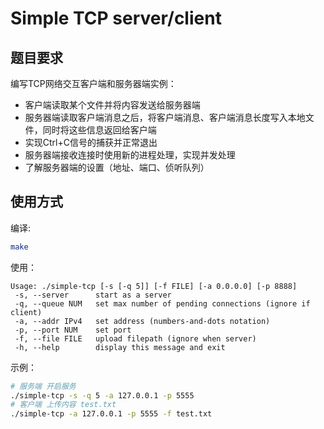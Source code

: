 # Simple TCP server/client

## 题目要求

编写TCP网络交互客户端和服务器端实例：

- 客户端读取某个文件并将内容发送给服务器端
- 服务器端读取客户端消息之后，将客户端消息、客户端消息长度写入本地文件，同时将这些信息返回给客户端
- 实现Ctrl+C信号的捕获并正常退出
- 服务器端接收连接时使用新的进程处理，实现并发处理
- 了解服务器端的设置（地址、端口、侦听队列）

## 使用方式

编译:

```bash
make
```

使用：

```text
Usage: ./simple-tcp [-s [-q 5]] [-f FILE] [-a 0.0.0.0] [-p 8888]
 -s, --server      start as a server
 -q, --queue NUM   set max number of pending connections (ignore if client)
 -a, --addr IPv4   set address (numbers-and-dots notation)
 -p, --port NUM    set port
 -f, --file FILE   upload filepath (ignore when server)
 -h, --help        display this message and exit
```

示例：

```bash
# 服务端 开启服务
./simple-tcp -s -q 5 -a 127.0.0.1 -p 5555
# 客户端 上传内容 test.txt
./simple-tcp -a 127.0.0.1 -p 5555 -f test.txt
```
